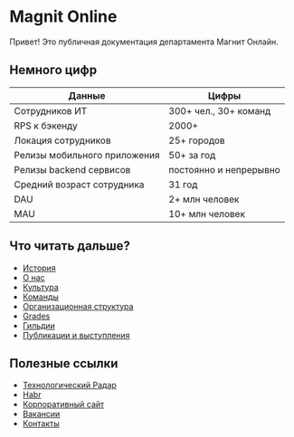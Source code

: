 # Magnit Online

Привет! Это публичная документация департамента Магнит Онлайн.

## Немного цифр

Данные  | Цифры
------------- | -------------
Сотрудников ИТ | 300+ чел., 30+ команд
RPS к бэкенду | 2000+
Локация сотрудников | 25+ городов
Релизы мобильного приложения | 50+ за год
Релизы backend сервисов | постоянно и непрерывно
Средний возраст сотрудника | 31 год
DAU | 2+ млн человек
MAU | 10+ млн человек

## Что читать дальше?

* [История](history.md)
* [О нас](about.md)
* [Культура](culture.md)
* [Команды](teams/README.md)
* [Организационная структура](org_chart.md)
* [Grades](grades/README.md)
* [Гильдии](guild.md)
* [Публикации и выступления](publication.md)

## Полезные ссылки

* [Технологический Радар](https://radar.thoughtworks.com/?sheetId=https://raw.githubusercontent.com/magnit-tech/magnit-online-services-docs/master/Tech_Radar_Magnit_Online.csv)
* [Habr](https://habr.com/ru/company/magnit/blog/)
* [Корпоративный сайт](https://www.magnit.tech/)
* [Вакансии](https://www.magnit.tech/vacancies/)
* [Контакты](contacts.md)
